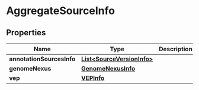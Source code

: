 

# AggregateSourceInfo


## Properties

| Name | Type | Description | Notes |
|------------ | ------------- | ------------- | -------------|
|**annotationSourcesInfo** | [**List&lt;SourceVersionInfo&gt;**](SourceVersionInfo.md) |  |  [optional] |
|**genomeNexus** | [**GenomeNexusInfo**](GenomeNexusInfo.md) |  |  [optional] |
|**vep** | [**VEPInfo**](VEPInfo.md) |  |  [optional] |



